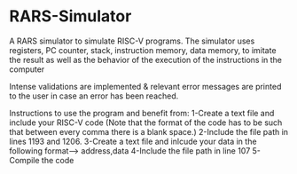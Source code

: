 # RARS-Simulator

A RARS simulator to simulate RISC-V programs. The simulator uses registers, PC counter, stack, instruction memory, data memory, to imitate the result as well as the behavior of the execution of the instructions in the computer

Intense validations are implemented & relevant error messages are printed to the user in case an error has been reached.

Instructions to use the program and benefit from:
1-Create a text file and include your RISC-V code (Note that the format of the code has to be such that between every comma there is a blank space.)
2-Include the file path in lines 1193 and 1206. 
3-Create a text file and inlcude your data in the following format--> address,data
4-Include the file path in line 107
5-Compile the code

